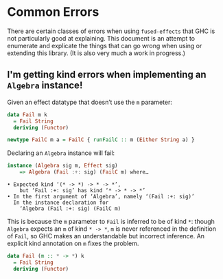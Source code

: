 # Common Errors

There are certain classes of errors when using `fused-effects`
that GHC is not particularly good at explaining. This document
is an attempt to enumerate and explicate the things that can go wrong
when using or extending this library. (It is also very much a work in
progress.)

## I'm getting kind errors when implementing an `Algebra` instance!

Given an effect datatype that doesn’t use the `m` parameter:

```haskell
data Fail m k
  = Fail String
  deriving (Functor)

newtype FailC m a = FailC { runFailC :: m (Either String a) }
```

Declaring an `Algebra` instance will fail:

```haskell
instance (Algebra sig m, Effect sig)
    => Algebra (Fail :+: sig) (FailC m) where…
```

```
• Expected kind ‘(* -> *) -> * -> *’,
    but ‘Fail :+: sig’ has kind ‘* -> * -> *’
• In the first argument of ‘Algebra’, namely ‘(Fail :+: sig)’
  In the instance declaration for
    ‘Algebra (Fail :+: sig) (FailC m)
```

This is because the `m` parameter to `Fail` is inferred to be of kind `*`:
though `Algebra` expects an `m` of kind `* -> *`, `m` is never referenced in
the definition of `Fail`, so GHC makes an understandable but incorrect inference.
An explicit kind annotation on `m` fixes the problem.

```haskell
data Fail (m :: * -> *) k
  = Fail String
  deriving (Functor)
```
